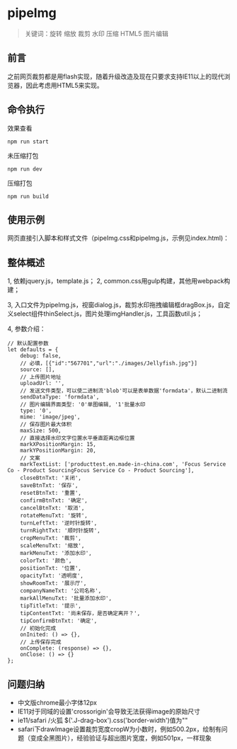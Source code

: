# pipeImg
> 关键词：旋转 缩放 裁剪 水印 压缩 HTML5 图片编辑
## 前言
之前网页裁剪都是用flash实现，随着升级改造及现在只要求支持IE11以上的现代浏览器，因此考虑用HTML5来实现。

## 命令执行
效果查看
```
npm run start
```
未压缩打包
```
npm run dev
```
压缩打包
```
npm run build
```
## 使用示例
网页直接引入脚本和样式文件（pipeImg.css和pipeImg.js，示例见index.html)：

## 整体概述
1, 依赖jquery.js，template.js；
2, common.css用gulp构建，其他用webpack构建；

3, 入口文件为pipeImg.js，视窗dialog.js，裁剪水印拖拽编辑框dragBox.js，自定义select组件thinSelect.js，图片处理imgHandler.js，工具函数util.js；

4, 参数介绍：
```
// 默认配置参数
let defaults = {
    debug: false,
    // 必填，[{"id":"567701","url":"./images/Jellyfish.jpg"}]
    source: [],
    // 上传图片地址
    uploadUrl: '',
    // 发送文件类型，可以使二进制流'blob'可以是表单数据'formdata'，默认二进制流
    sendDataType: 'formdata',
    // 图片编辑界面类型: '0'单图编辑, '1'批量水印
    type: '0',
    mime: 'image/jpeg',
    // 保存图片最大体积
    maxSize: 500,
    // 直接选择水印文字位置水平垂直距离边框位置
    markXPositionMargin: 15,
    markYPositionMargin: 20,
    // 文案
    markTextList: ['producttest.en.made-in-china.com', 'Focus Service Co - Product SourcingFocus Service Co - Product Sourcing'],
    closeBtnTxt: '关闭',
    saveBtnTxt: '保存',
    resetBtnTxt: '重置',
    confirmBtnTxt: '确定',
    cancelBtnTxt: '取消',
    rotateMenuTxt: '旋转',
    turnLeftTxt: '逆时针旋转',
    turnRightTxt: '顺时针旋转',
    cropMenuTxt: '裁剪',
    scaleMenuTxt: '缩放',
    markMenuTxt: '添加水印',
    colorTxt: '颜色',
    positionTxt: '位置',
    opacityTxt: '透明度',
    showRoomTxt: '展示厅',
    companyNameTxt: '公司名称',
    markAllMenuTxt: '批量添加水印',
    tipTitleTxt: '提示',
    tipContentTxt: '尚未保存，是否确定离开？',
    tipConfirmBtnTxt: '确定',
    // 初始化完成
    onInited: () => {},
    // 上传保存完成
    onComplete: (response) => {},
    onClose: () => {}
};
```

## 问题归纳
+ 中文版chrome最小字体12px
+ IE11对于同域的设置'crossorigin'会导致无法获得image的原始尺寸
+ ie11/safari /火狐  $('.J-drag-box').css('border-width')值为""
+ safari下drawImage设置裁剪宽度cropW为小数时，例如500.2px，绘制有问题（变成全黑图片），经验验证与超出图片宽度，例如501px，一样现象